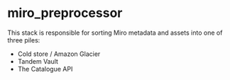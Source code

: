 # miro_preprocessor

This stack is responsible for sorting Miro metadata and assets into one of three piles:

*   Cold store / Amazon Glacier
*   Tandem Vault
*   The Catalogue API
